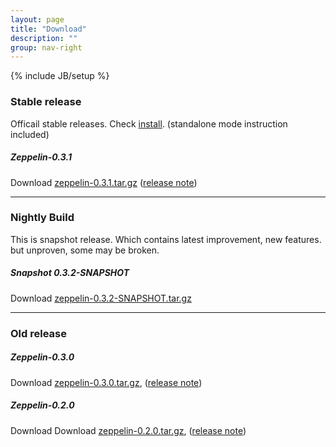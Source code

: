 ```yaml
---
layout: page
title: "Download"
description: ""
group: nav-right
---
```

{% include JB/setup %}


### Stable release

Officail stable releases. Check [install](./docs/install/install.html). (standalone mode instruction included)

##### Zeppelin-0.3.1

Download <a onclick="ga('send', 'event', 'download', 'zeppelin', '0.3.1');" href="https://s3-ap-northeast-1.amazonaws.com/zeppel.in/zeppelin-0.3.1.tar.gz">zeppelin-0.3.1.tar.gz</a> ([release note](https://zeppelin-project.atlassian.net/secure/ReleaseNote.jspa?projectId=10001&version=10201))

-------------
### Nightly Build

This is snapshot release. Which contains latest improvement, new features. but unproven, some may be broken.

##### Snapshot 0.3.2-SNAPSHOT

Download <a onclick="ga('send', 'event', 'download', 'zeppelin', '0.3.2-SNAPSHOT');" href="https://s3-ap-northeast-1.amazonaws.com/zeppel.in/zeppelin-0.3.2-SNAPSHOT.tar.gz">zeppelin-0.3.2-SNAPSHOT.tar.gz</a>


-------------
### Old release

##### Zeppelin-0.3.0

Download <a onclick="ga('send', 'event', 'download', 'zeppelin', '0.3.0');" href="https://s3-ap-northeast-1.amazonaws.com/zeppel.in/zeppelin-0.3.0.tar.gz">zeppelin-0.3.0.tar.gz</a>, ([release note](https://zeppelin-project.atlassian.net/secure/ReleaseNote.jspa?projectId=10001&version=10200))

##### Zeppelin-0.2.0

Download Download <a onclick="ga('send', 'event', 'download', 'zeppelin', '0.2.0');" href="https://s3-ap-northeast-1.amazonaws.com/zeppel.in/zeppelin-0.2.0.tar.gz">zeppelin-0.2.0.tar.gz</a>, ([release note](https://zeppelin-project.atlassian.net/secure/ReleaseNote.jspa?projectId=10001&version=10001))

